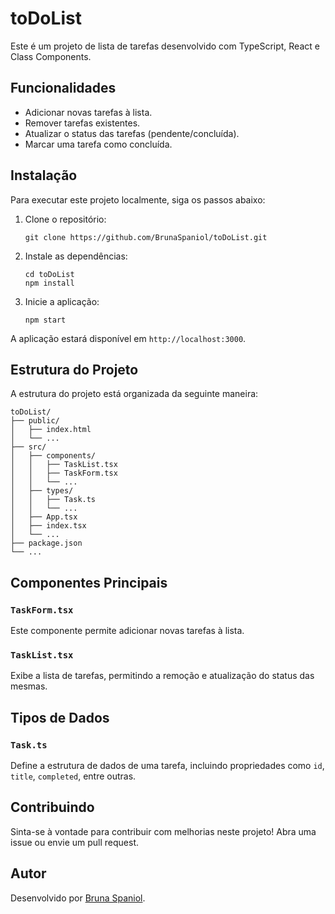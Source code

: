 # toDoList

Este é um projeto de lista de tarefas desenvolvido com TypeScript, React e Class Components.

## Funcionalidades

- Adicionar novas tarefas à lista.
- Remover tarefas existentes.
- Atualizar o status das tarefas (pendente/concluída).
- Marcar uma tarefa como concluída.

## Instalação

Para executar este projeto localmente, siga os passos abaixo:

1. Clone o repositório:

   ```
   git clone https://github.com/BrunaSpaniol/toDoList.git
   ```

2. Instale as dependências:

   ```
   cd toDoList
   npm install
   ```

3. Inicie a aplicação:

   ```
   npm start
   ```

A aplicação estará disponível em `http://localhost:3000`.

## Estrutura do Projeto

A estrutura do projeto está organizada da seguinte maneira:

```
toDoList/
├── public/
│   ├── index.html
│   └── ...
├── src/
│   ├── components/
│   │   ├── TaskList.tsx
│   │   ├── TaskForm.tsx
│   │   └── ...
│   ├── types/
│   │   ├── Task.ts
│   │   └── ...
│   ├── App.tsx
│   ├── index.tsx
│   └── ...
├── package.json
└── ...
```

## Componentes Principais

### `TaskForm.tsx`

Este componente permite adicionar novas tarefas à lista.

### `TaskList.tsx`

Exibe a lista de tarefas, permitindo a remoção e atualização do status das mesmas.

## Tipos de Dados

### `Task.ts`

Define a estrutura de dados de uma tarefa, incluindo propriedades como `id`, `title`, `completed`, entre outras.

## Contribuindo

Sinta-se à vontade para contribuir com melhorias neste projeto! Abra uma issue ou envie um pull request.

## Autor

Desenvolvido por [Bruna Spaniol](https://github.com/BrunaSpaniol).
